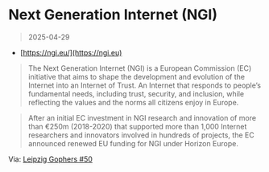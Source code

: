 # Next Generation Internet (NGI)

> 2025-04-29

* [https://ngi.eu/](https://ngi.eu)

> The Next Generation Internet (NGI) is a European Commission (EC) initiative
> that aims to shape the development and evolution of the Internet into an
> Internet of Trust. An Internet that responds to people’s fundamental needs,
> including trust, security, and inclusion, while reflecting the values and the
> norms all citizens enjoy in Europe.

> After an initial EC investment in NGI research and innovation of more than
> €250m (2018-2020) that supported more than 1,000 Internet researchers and
> innovators involved in hundreds of projects, the EC announced renewed EU
> funding for NGI under Horizon Europe.

Via: [Leipzig Gophers #50](https://golangleipzig.space/posts/meetup-50-wrapup/)
